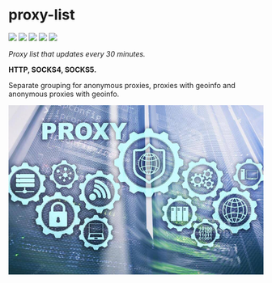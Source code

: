 # proxy-list
![](https://img.shields.io/github/license/rdavydov/proxy-list?style=for-the-badge&logo=github&color=purple&logoColor=thistle)
![](https://img.shields.io/github/stars/rdavydov/proxy-list?style=for-the-badge&logo=github&color=darkblue&logoColor=aquamarine)
![](https://img.shields.io/github/forks/rdavydov/proxy-list?style=for-the-badge&logo=github&color=darkblue&logoColor=aquamarine)
![](https://img.shields.io/github/watchers/rdavydov/proxy-list?style=for-the-badge&logo=github&color=darkblue&logoColor=aquamarine)
![](https://img.shields.io/github/last-commit/rdavydov/proxy-list?style=for-the-badge&logo=github&color=darkgreen&logoColor=lightgreen)

*Proxy list that updates every 30 minutes.*

**HTTP, SOCKS4, SOCKS5.**

Separate grouping for anonymous proxies, proxies with geoinfo and anonymous proxies with geoinfo.

![](https://raw.githubusercontent.com/rdavydov/proxy-list/main/readme-img.jpg)
